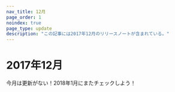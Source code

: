 ```yaml
---
nav_title: 12月
page_order: 1
noindex: true
page_type: update
description: "この記事には2017年12月のリリースノートが含まれている。"
---
```


# 2017年12月

今月は更新がない！2018年1月にまたチェックしよう！
